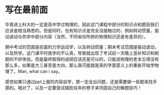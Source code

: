 # 写在最前面

毕竟进上科大的一定是高中学过物理的，因此这门课程中部分的知识点和题目我们应该是相当熟悉的。但是同时，也有知识点是完全没接触过的，例如转动惯量，振动波动与热学中部分内容（当然，不同省份所修的物理知识还是有差异的）。

期中考试的范围是前面的力学运动学，以及转动惯量；期末考试范围是振动波动，以及热学。这门课平时我学的不认真，导致就出现了考试前一天晚上恶补知识和刷题的不好体验。但是最终取得的成绩应该还是可以的，只能说物理的老本忘得没有那么多，如果是大三甚至是大四，那么我可能就是真的字面意义上的重新开始学物理了。Man, what can i say。        

感觉如果只通过ppt上面的内容自学，那一定会出问题，还是需要做一些题来找手感的。哦对了，以及一定要尝试搞到往年的卷子来巩固自己的解题技巧！
